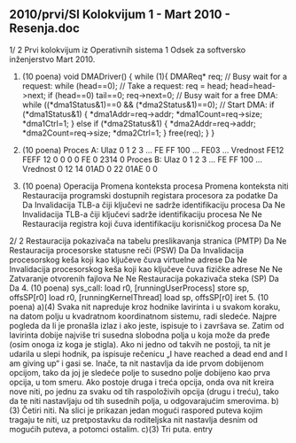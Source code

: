 2010/prvi/SI Kolokvijum 1 - Mart 2010 - Resenja.doc
--------------------------------------------------------------------------------


1/  2
Prvi kolokvijum iz Operativnih sistema 1
Odsek za softversko inženjerstvo
Mart 2010.
1. (10 poena)
void DMADriver() {
  while (1){
    DMAReq* req;
    // Busy wait for a request:
    while (head==0);
    // Take a request:
    req = head;
    head=head->next;
    if (head==0) tail==0;
    req->next=0;
    // Busy wait for a free DMA:
    while ((*dma1Status&1)==0 && (*dma2Status&1)==0);
    // Start DMA:
    if (*dma1Status&1) {
      *dma1Addr=req->addr;
      *dma1Count=req->size;
      *dma1Ctrl=1;
    } else
    if (*dma2Status&1) {
      *dma2Addr=req->addr;
      *dma2Count=req->size;
      *dma2Ctrl=1;
    }
    free(req);
  }
}
2. (10 poena)
Proces A:
Ulaz 0 1 2 3 ... FE FF 100 ... FE03 ...
Vrednost FE12 FEFF 12 0 0 0 0 FE 0 2314 0
Proces B:
Ulaz 0 1 2 3 ... FE FF 100 ...
Vrednost 0 12 14 01AD 0 22 01AE 0 0

3. (10 poena)
Operacija Promena
konteksta procesa
Promena
konteksta niti
Restauracija programski dostupnih registara procesora
za podatke
Da Da
Invalidacija TLB-a čiji ključevi ne sadrže identifikaciju
procesa
Da Ne
Invalidacija TLB-a čiji ključevi sadrže identifikaciju
procesa
Ne Ne
Restauracija registra koji čuva identifikaciju korisničkog
procesa
Da Ne

2/  2
Restauracija pokazivača na tabelu preslikavanja stranica
(PMTP)
Da Ne
Restauracija procesorske statusne reči (PSW) Da Da
Invalidacija procesorskog keša koji kao ključeve čuva
virtuelne adrese
Da Ne
Invalidacija procesorskog keša koji kao ključeve čuva
fizičke adrese
Ne Ne
Zatvaranje otvorenih fajlova Ne Ne
Restauracija pokazivača steka (SP) Da Da
4. (10 poena)
sys_call: load r0, [runningUserProcess]
store sp, offsSP[r0]
load r0, [runningKernelThread]
load sp, offsSP[r0]
iret
5. (10 poena)
a)(4) Svaka  nit  napreduje  kroz  hodnike  lavirinta  i  u  svakom  koraku,  na  datom  polju  u
kvadratnom koordinatnom sistemu, radi sledeće. Najpre  pogleda  da  li  je  pronašla  izlaz  i  ako
jeste, ispisuje to i završava se. Zatim od lavirinta dobije najviše tri susedna slobodna polja u
koja može da pređe (osim onoga iz koga je stigla). Ako ni jedno od takvih ne postoji, ta nit je
udarila u slepi hodnik, pa ispisuje rečenicu „I have reached a dead end and I am giving up“ i
gasi se. Inače, ta nit nastavlja da ide prvom dobijenom opcijom, tako da joj je sledeće polje to
susedno polje dobijeno kao prva opcija, u tom smeru. Ako postoje druga i treća opcija, onda
ova nit kreira nove niti, po jednu za svaku od tih raspoloživih opcija (drugu i treću), tako da te
niti nastavljaju od tih susednih polja, u odgovarajućim smerovima.
b)(3) Četiri niti. Na slici je prikazan jedan mogući raspored puteva kojim tragaju te niti, uz
pretpostavku da roditeljska nit nastavlja desnim od mogućih puteva, a potomci ostalim.
c)(3) Tri puta.
entry
